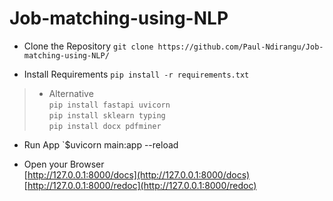 # Job-matching-using-NLP

* Clone the Repository
`git clone https://github.com/Paul-Ndirangu/Job-matching-using-NLP/`

* Install Requirements
`pip install -r requirements.txt`
> * Alternative<br/>
>   `pip install fastapi uvicorn`<br/>
>   `pip install sklearn typing`<br/>
>   `pip install docx pdfminer`<br/>

* Run App
`$uvicorn main:app --reload

* Open your Browser<br/>
  [http://127.0.0.1:8000/docs](http://127.0.0.1:8000/docs)<br/>
  [http://127.0.0.1:8000/redoc](http://127.0.0.1:8000/redoc) 
